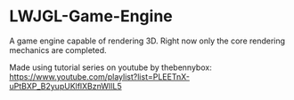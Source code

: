 # LWJGL-Game-Engine

A game engine capable of rendering 3D. Right now only the core rendering mechanics are completed. 

Made using tutorial series on youtube by thebennybox: https://www.youtube.com/playlist?list=PLEETnX-uPtBXP_B2yupUKlflXBznWIlL5
